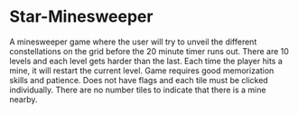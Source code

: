 # Star-Minesweeper
A minesweeper game where the user will try to unveil the different constellations on the grid before the 20 minute timer runs out.
There are 10 levels and each level gets harder than the last.
Each time the player hits a mine, it will restart the current level.
Game requires good memorization skills and patience.
Does not have flags and each tile must be clicked individually.
There are no number tiles to indicate that there is a mine nearby.
